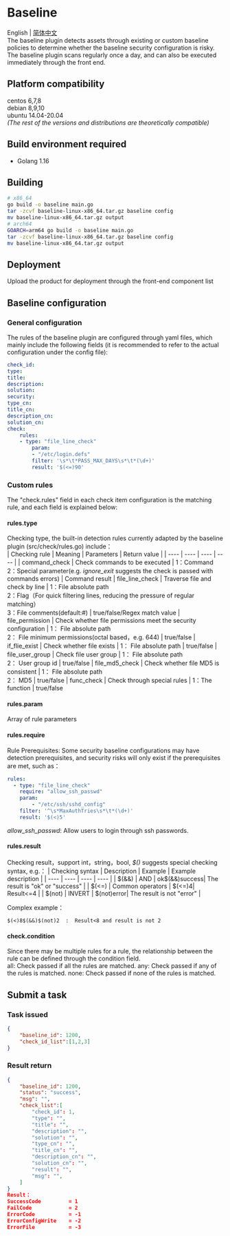# Baseline

English | [简体中文](README-zh_CN.md)  
The baseline plugin detects assets through existing or custom baseline policies to determine whether the baseline security configuration is risky. The baseline plugin scans regularly once a day, and can also be executed immediately through the front end.
## Platform compatibility
centos 6,7,8  
debian 8,9,10  
ubuntu 14.04-20.04  
*(The rest of the versions and distributions are theoretically compatible)*

## Build environment required
* Golang 1.16

## Building
```bash
# x86_64
go build -o baseline main.go
tar -zcvf baseline-linux-x86_64.tar.gz baseline config
mv baseline-linux-x86_64.tar.gz output
# arch64
GOARCH=arm64 go build -o baseline main.go
tar -zcvf baseline-linux-x86_64.tar.gz baseline config
mv baseline-linux-x86_64.tar.gz output
```
## Deployment
Upload the product for deployment through the front-end component list

## Baseline configuration
### General configuration
The rules of the baseline plugin are configured through yaml files, which mainly include the following fields (it is recommended to refer to the actual configuration under the config file):
```yaml
check_id:
type: 
title: 
description:
solution:
security:
type_cn:
title_cn:
description_cn:
solution_cn:
check:
    rules:
    - type: "file_line_check"
        param:
        - "/etc/login.defs"
        filter: '\s*\t*PASS_MAX_DAYS\s*\t*(\d+)'
        result: '$(<=)90'
```
### Custom rules
The "check.rules" field in each check item configuration is the matching rule, and each field is explained below:
#### rules.type
Checking type, the built-in detection rules currently adapted by the baseline plugin (src/check/rules.go) include：  
| Checking rule | Meaning | Parameters | Return value |
|  ----  | ----  |  ----  | ----  |
| command_check  | Check commands to be executed | 1：Command<br>2：Special parameter(e.g. *ignore_exit* suggests the check is passed with commands errors) | Command result
| file_line_check  | Traverse file and check by line | 1：File absolute path<br>2：Flag（For quick filtering lines, reducing the pressure of regular matching）<br>3：File comments(default:#) | true/false/Regex match value
| file_permission  | Check whether file permissions meet the security configuration | 1： File absolute path<br>2： File minimum permissions(octal based，e.g. 644) | true/false
| if_flie_exist  | Check whether file exists | 1： File absolute path | true/false
| file_user_group  | Check file user group | 1： File absolute path<br>2： User group id | true/false
| file_md5_check  | Check whether file MD5 is consistent | 1： File absolute path<br>2： MD5 | true/false
| func_check  | Check through special rules | 1：The function | true/false
#### rules.param
Array of rule parameters
#### rules.require
Rule Prerequisites: Some security baseline configurations may have detection prerequisites, and security risks will only exist if the prerequisites are met, such as：
```yaml
rules:
  - type: "file_line_check"
    require: "allow_ssh_passwd"
    param:
        - "/etc/ssh/sshd_config"
    filter: '^\s*MaxAuthTries\s*\t*(\d+)'
    result: '$(<)5'
```
*allow_ssh_passwd*: Allow users to login through ssh passwords.
#### rules.result
Checking result，support int，string，bool,
*$()* suggests special checking syntax, e.g.：
|  Checking syntax | Description | Example | Example description |
|  ----  | ----  |  ----  |  ----  |
| $(&&) | AND | ok$(&&)success| The result is "ok" or "success" |
| $(<=) | Common operators | $(<=)4| Result<=4 |
| $(not) | INVERT | $(not)error| The result is not "error" |

Complex example：
```
$(<)8$(&&)$(not)2  :  Result<8 and result is not 2
```
#### check.condition
Since there may be multiple rules for a rule, the relationship between the rule can be defined through the condition field.  
all: Check passed if all the rules are matched.
any: Check passed if any of the rules is matched.
none: Check passed if none of the rules is matched.  
## Submit a task
### Task issued
```json
{
    "baseline_id": 1200,
    "check_id_list":[1,2,3]
}
```
### Result return
```json
{
    "baseline_id": 1200,
    "status": "success", 
    "msg": "",
    "check_list":[
        "check_id": 1,
        "type": "",
        "title": "",
        "description": "",
        "solution": "",
        "type_cn": "",
        "title_cn": "",
        "description_cn": "",
        "solution_cn": "",
        "result": "", 
        "msg": "",
    ]
}
Result：
SuccessCode 		= 1
FailCode 			= 2 
ErrorCode 			= -1
ErrorConfigWrite	= -2
ErrorFile			= -3
```